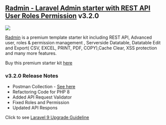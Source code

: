 ## [Radmin - Laravel Admin starter with REST API User Roles Permission](https://codecanyon.net/item/laravel-admin-template-roles-permission-editable-datatables/26005211) v3.2.0
<img src="https://github.com/RakibDevs/Radmin-Laravel-Admin-starter-with-REST-API-User-Roles-Permission/blob/main/radmin.jpg">


[Radmin](https://codecanyon.net/item/laravel-admin-template-roles-permission-editable-datatables/26005211) is a premium template starter kit including REST API, Advanced user, roles & permission management , Serverside Datatable, Datatable Edit and Export( CSV, EXCEL, PRINT, PDF, COPY),Cache Clear, XSS protection and many more features.

Buy this premium starter kit [here](https://codecanyon.net/item/laravel-admin-template-roles-permission-editable-datatables/26005211)

### v3.2.0 Release Notes
- Postman Collection - <a href="https://www.postman.com/collections/d716f8e9666f92249d62">See here</a>
- Refactoring Code for PHP 8
- Added API Request Validator
- Fixed Roles and Permission
- Updated API Respons 


Click to see [Laravel 9 Upgrade Guideline](https://github.com/themicly/Radmin-Laravel-Admin-Starter-Kit/blob/main/upgrade-to-laravel-9.md)

